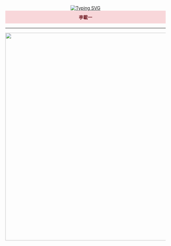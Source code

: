 
  
  <div align="center">
    <a href="https://git.io/typing-svg"><img src="https://readme-typing-svg.demolab.com?font=Yuji+Syuku&size=170&duration=1000&pause=500&color=34A8FF&background=FFFFFF00&center=true&vCenter=true&width=500&height=190&lines=%E4%B8%80%E7%95%AA" alt="Typing   SVG" /></a>

  <div style="padding:10px; margin-bottom:10px; background-color:#f8d7da; color:#721c24; border-color:#f5c6cb;">
  <strong>李載一</strong>
  </div>
  <hr/>
  </div>
  
  <p align="center">
    <img width="1000px" height="650" src="https://github.com/cheiru94/cheiru94/assets/146077826/c1a93462-cace-4e12-bceb-9028eda91e3e">
  </p>

  


